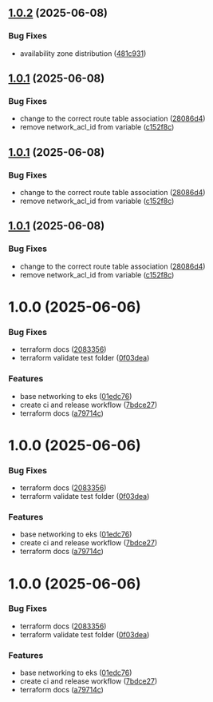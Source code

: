 ## [1.0.2](https://github.com/karol-olive/cn-networking/compare/v1.0.1...v1.0.2) (2025-06-08)


### Bug Fixes

* availability zone distribution ([481c931](https://github.com/karol-olive/cn-networking/commit/481c931677efdbc2a06e36d5666df87acbbe3f33))

## [1.0.1](https://github.com/karol-olive/cn-networking/compare/v1.0.0...v1.0.1) (2025-06-08)


### Bug Fixes

* change to the correct route table association ([28086d4](https://github.com/karol-olive/cn-networking/commit/28086d478825967dd2e476b7d7926380cee71b99))
* remove network_acl_id from variable ([c152f8c](https://github.com/karol-olive/cn-networking/commit/c152f8c7a01439da82698a43a71a09c2823e836d))

## [1.0.1](https://github.com/karol-olive/cn-networking/compare/v1.0.0...v1.0.1) (2025-06-08)


### Bug Fixes

* change to the correct route table association ([28086d4](https://github.com/karol-olive/cn-networking/commit/28086d478825967dd2e476b7d7926380cee71b99))
* remove network_acl_id from variable ([c152f8c](https://github.com/karol-olive/cn-networking/commit/c152f8c7a01439da82698a43a71a09c2823e836d))

## [1.0.1](https://github.com/karol-olive/cn-networking/compare/v1.0.0...v1.0.1) (2025-06-08)


### Bug Fixes

* change to the correct route table association ([28086d4](https://github.com/karol-olive/cn-networking/commit/28086d478825967dd2e476b7d7926380cee71b99))
* remove network_acl_id from variable ([c152f8c](https://github.com/karol-olive/cn-networking/commit/c152f8c7a01439da82698a43a71a09c2823e836d))

# 1.0.0 (2025-06-06)


### Bug Fixes

* terraform docs ([2083356](https://github.com/karol-olive/cn-networking/commit/2083356ce32733b6a5924438fc4a1af1eee63da1))
* terraform validate test folder ([0f03dea](https://github.com/karol-olive/cn-networking/commit/0f03deae99d4edeb7b69ef229f0c9c338c5c186f))


### Features

* base networking to eks ([01edc76](https://github.com/karol-olive/cn-networking/commit/01edc76c90dc7f80788052bfac49c786838413c1))
* create ci and release workflow ([7bdce27](https://github.com/karol-olive/cn-networking/commit/7bdce27f159f2adb55b5a7cfb16cba91dd15920e))
* terraform docs ([a79714c](https://github.com/karol-olive/cn-networking/commit/a79714c07edf5050d5a1a69078529c0017f92d6d))

# 1.0.0 (2025-06-06)


### Bug Fixes

* terraform docs ([2083356](https://github.com/karol-olive/cn-networking/commit/2083356ce32733b6a5924438fc4a1af1eee63da1))
* terraform validate test folder ([0f03dea](https://github.com/karol-olive/cn-networking/commit/0f03deae99d4edeb7b69ef229f0c9c338c5c186f))


### Features

* base networking to eks ([01edc76](https://github.com/karol-olive/cn-networking/commit/01edc76c90dc7f80788052bfac49c786838413c1))
* create ci and release workflow ([7bdce27](https://github.com/karol-olive/cn-networking/commit/7bdce27f159f2adb55b5a7cfb16cba91dd15920e))
* terraform docs ([a79714c](https://github.com/karol-olive/cn-networking/commit/a79714c07edf5050d5a1a69078529c0017f92d6d))

# 1.0.0 (2025-06-06)


### Bug Fixes

* terraform docs ([2083356](https://github.com/karol-olive/cn-networking/commit/2083356ce32733b6a5924438fc4a1af1eee63da1))
* terraform validate test folder ([0f03dea](https://github.com/karol-olive/cn-networking/commit/0f03deae99d4edeb7b69ef229f0c9c338c5c186f))


### Features

* base networking to eks ([01edc76](https://github.com/karol-olive/cn-networking/commit/01edc76c90dc7f80788052bfac49c786838413c1))
* create ci and release workflow ([7bdce27](https://github.com/karol-olive/cn-networking/commit/7bdce27f159f2adb55b5a7cfb16cba91dd15920e))
* terraform docs ([a79714c](https://github.com/karol-olive/cn-networking/commit/a79714c07edf5050d5a1a69078529c0017f92d6d))
